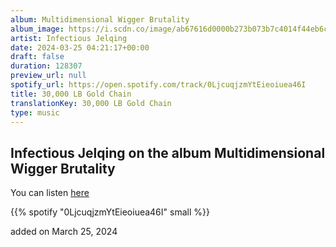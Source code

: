 ```yaml
---
album: Multidimensional Wigger Brutality
album_image: https://i.scdn.co/image/ab67616d0000b273b073b7c4014f44eb6cd43e7c
artist: Infectious Jelqing
date: 2024-03-25 04:21:17+00:00
draft: false
duration: 128307
preview_url: null
spotify_url: https://open.spotify.com/track/0LjcuqjzmYtEieoiuea46I
title: 30,000 LB Gold Chain
translationKey: 30,000 LB Gold Chain
type: music
---
```


## Infectious Jelqing on the album Multidimensional Wigger Brutality

You can listen [here](https://open.spotify.com/track/0LjcuqjzmYtEieoiuea46I)

{{% spotify "0LjcuqjzmYtEieoiuea46I" small %}}

added on March 25, 2024